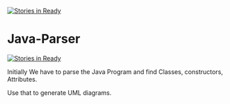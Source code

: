 [![Stories in Ready](https://badge.waffle.io/arunc4u91/Java-Parser.png?label=ready&title=Ready)](https://waffle.io/arunc4u91/Java-Parser)
# Java-Parser
[![Stories in Ready](https://badge.waffle.io/arunc4u91/Java-Parser.png?label=ready&title=Ready)](http://waffle.io/arunc4u91/Java-Parser)


Initially We have to parse the Java Program and find Classes, constructors, Attributes.

Use that to generate UML diagrams.
